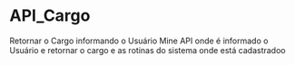 # API_Cargo
Retornar o Cargo informando o Usuário
Mine API onde é informado o Usuário e  retornar o cargo e as rotinas do sistema onde está cadastradoo
